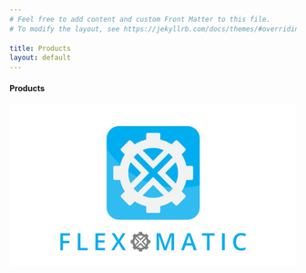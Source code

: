 ```yaml
---
# Feel free to add content and custom Front Matter to this file.
# To modify the layout, see https://jekyllrb.com/docs/themes/#overriding-theme-defaults

title: Products
layout: default
---
```


<h4 class="display-4 text-center mb-5">Products</h4>

<div class="row">
    <div class="col-12 text-center">
        <a href="https://www.flexomatic.app/"><img class="img-responsive" src="/assets/flexomatic.png" /></a>
    </div>
</div>